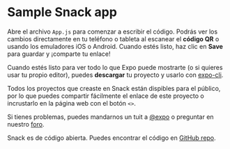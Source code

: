 # Sample Snack app

Abre el archivo `App.js` para comenzar a escribir el código. Podrás ver los cambios directamente en tu teléfono o tableta al escanear el **código QR** o usando los emuladores iOS o Android. Cuando estés listo, haz clic en **Save** para guardar y ¡comparte tu enlace!

Cuando estés listo para ver todo lo que Expo puede mostrarte (o si quieres usar tu propio editor), puedes **descargar** tu proyecto y usarlo con [expo-cli](https://docs.expo.io/get-started/installation).

Todos los proyectos que creaste en Snack están dispibles para el público, por lo que puedes compartir fácilmente el enlace de este proyecto o incrustarlo en la página web con el botón `<>`.

Si tienes problemas, puedes mandarnos un tuit a [@expo](https://twitter.com/expo) o preguntar en nuestro [foro](https://forums.expo.io/c/snack).

Snack es de código abierta. Puedes encontrar el código en [GitHub repo](https://github.com/expo/snack).
